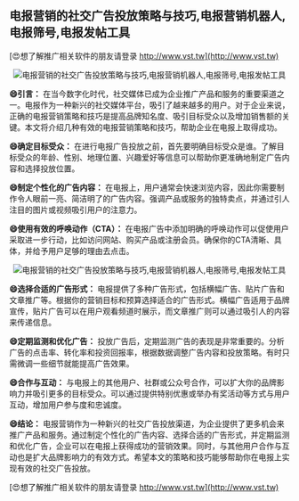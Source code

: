 ## **电报营销的社交广告投放策略与技巧,电报营销机器人,电报筛号,电报发帖工具**

[😍想了解推广相关软件的朋友请登录 http://www.vst.tw](http://www.vst.tw)

 <center><img src="https://vst.tw/MP4/tuiguang/png/8.png" alt="电报营销的社交广告投放策略与技巧,电报营销机器人,电报筛号,电报发帖工具"></center>

**😄引言：**
在当今数字化时代，社交媒体已成为企业推广产品和服务的重要渠道之一。电报作为一种新兴的社交媒体平台，吸引了越来越多的用户。对于企业来说，正确的电报营销策略和技巧是提高品牌知名度、吸引目标受众以及增加销售额的关键。本文将介绍几种有效的电报营销策略和技巧，帮助企业在电报上取得成功。

**😄确定目标受众：**
在进行电报广告投放之前，首先要明确目标受众是谁。了解目标受众的年龄、性别、地理位置、兴趣爱好等信息可以帮助你更准确地制定广告内容和选择投放位置。

**😄制定个性化的广告内容：**
在电报上，用户通常会快速浏览内容，因此你需要制作令人眼前一亮、简洁明了的广告内容。强调产品或服务的独特卖点，并通过引人注目的图片或视频吸引用户的注意力。

**😄使用有效的呼唤动作（CTA）：**
在电报广告中添加明确的呼唤动作可以促使用户采取进一步行动，比如访问网站、购买产品或注册会员。确保你的CTA清晰、具体，并给予用户足够的理由去点击。

 <center><img src="https://vst.tw/MP4/tuiguang/png/7.png" alt="电报营销的社交广告投放策略与技巧,电报营销机器人,电报筛号,电报发帖工具"></center>

**😄选择合适的广告形式：**
电报提供了多种广告形式，包括横幅广告、贴片广告和文章推广等。根据你的营销目标和预算选择适合的广告形式。横幅广告适用于品牌宣传，贴片广告可以在用户观看频道时展示，而文章推广则可以通过吸引人的内容来传递信息。

**😄定期监测和优化广告：**
投放广告后，定期监测广告的表现是非常重要的。分析广告的点击率、转化率和投资回报率，根据数据调整广告内容和投放策略。有时只需微调一些细节就能提高广告效果。

**😄合作与互动：**
与电报上的其他用户、社群或公众号合作，可以扩大你的品牌影响力并吸引更多的目标受众。可以通过提供特别优惠或举办有奖活动等方式与用户互动，增加用户参与度和忠诚度。

**😄结论：**
电报营销作为一种新兴的社交广告投放渠道，为企业提供了更多机会来推广产品和服务。通过制定个性化的广告内容、选择合适的广告形式，并定期监测和优化广告，企业可以在电报上获得成功的营销效果。同时，与其他用户合作与互动也是扩大品牌影响力的有效方式。希望本文的策略和技巧能够帮助你在电报上实现有效的社交广告投放。

[😍想了解推广相关软件的朋友请登录 http://www.vst.tw](http://www.vst.tw)



